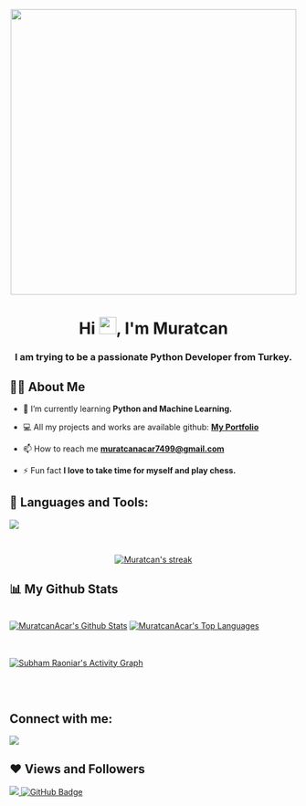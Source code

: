 
<p align="center"> 
<a href="#"><img width="500" height="500" src="https://w0.peakpx.com/wallpaper/5/512/HD-wallpaper-python-amoled-coding-dark-programming.jpg" height="175px"/></a>
</p>

<h1 align="center">Hi <img src="https://raw.githubusercontent.com/MartinHeinz/MartinHeinz/master/wave.gif" width="30px">, I'm Muratcan</h1>
<h3 align="center">I am trying to be a passionate Python Developer from Turkey.</h3>


## 🙋‍♂️ About Me

- 🌱 I’m currently learning **Python and Machine Learning.**

- 💻 All my projects and works are available github: **[My Portfolio](https://github.com/MuratcanAcar)**

- 📫 How to reach me **muratcanacar7499@gmail.com**

- ⚡ Fun fact **I love to take time for myself and play chess.**

## 🚀 Languages and Tools:

<p align="left"> 
    <a href="https://www.python.org/" target="_blank"> <img src="https://www.python.org/static/img/python-logo@2x.png"/> </a>
    

</p>

<!-- [![React Badge](https://img.shields.io/badge/-React-61DBFB?style=for-the-badge&labelColor=black&logo=react&logoColor=61DBFB)](#)  [![Javascript Badge](https://img.shields.io/badge/-Javascript-F0DB4F?style=for-the-badge&labelColor=black&logo=javascript&logoColor=F0DB4F)](#) [![Typescript Badge](https://img.shields.io/badge/-Typescript-007acc?style=for-the-badge&labelColor=black&logo=typescript&logoColor=007acc)](#) [![Nodejs Badge](https://img.shields.io/badge/-Nodejs-3C873A?style=for-the-badge&labelColor=black&logo=node.js&logoColor=3C873A)](#) [![GraphQL Badge](https://img.shields.io/badge/-GraphQl-e535ab?style=for-the-badge&labelColor=black&logo=node.js&logoColor=e535ab)](#) -->
<br/>

<p align="center">
    <a href="https://github.com/MuratcanAcar/github-readme-streak-stats">
        <img title="🔥 Get streak stats for your profile at git.io/streak-stats" alt="Muratcan's streak" src="https://github-readme-streak-stats.herokuapp.com/?user=MuratcanAcar&theme=black-ice&hide_border=true&stroke=0000&background=060A0CD0"/>
    </a>
</p>

## 📊 My Github Stats

  <br/>
    <a href="https://github.com/MuratcanAcar/github-readme-stats"><img alt="MuratcanAcar's Github Stats" src="https://github-readme-stats.vercel.app/api?username=MuratcanAcar&show_icons=true&count_private=true&theme=react&hide_border=true&bg_color=0D1117" /></a>
  <a href="https://github.com/MuratcanAcar/github-readme-stats"><img alt="MuratcanAcar's Top Languages" src="https://github-readme-stats.vercel.app/api/top-langs/?username=MuratcanAcar&langs_count=8&count_private=true&layout=compact&theme=react&hide_border=true&bg_color=0D1117" /></a>
  <br/>

<br/>
<br/>

<a href="https://github.com/MuratcanAcar/github-readme-activity-graph"><img alt="Subham Raoniar's Activity Graph" src="https://activity-graph.herokuapp.com/graph?username=MuratcanAcar&bg_color=0D1117&color=5BCDEC&line=5BCDEC&point=FFFFFF&hide_border=true" /></a>

<br/>
<br/>

## Connect with me:
<p align="left">

<a href = "https://www.linkedin.com/in/muratcan-acar-903a4121b/"><img src="https://img.icons8.com/fluent/48/000000/linkedin.png"/></a>


</p>

## ❤ Views and Followers
<a href="https://github.com/Meghna-DAS/github-profile-views-counter">
    <img src="https://komarev.com/ghpvc/?username=MuratcanAcar">
</a>
<a href="https://github.com/MuratcanAcar?tab=followers"><img src="https://img.shields.io/github/followers/MuratcanAcar?label=Followers&style=social" alt="GitHub Badge"></a>
